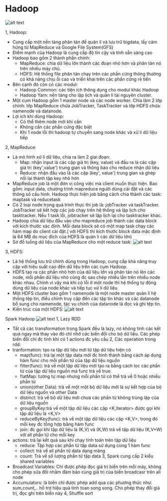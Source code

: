 # Hadoop
![alt text](https://dinhnguyenngoc.files.wordpress.com/2014/07/what_is_hadoop.png?w=587&h=139)


1, Hadoop:
 - Cung cấp một nền tảng phân tán để quản lí và lưu trữ bigdata, lấy cảm hứng từ MapReduce và Google File System(GFS)
 - Điểm mạnh của Hadoop là cung cấp độ tin cậy và tính sẵn sàng cao
 - Hadoop bao gồm 2 thành phần chính:
     + MapReduce: chia dữ liệu lớn thành các đoạn nhỏ hơn và phân tán nó trên nhiều máy chủ.
     + HDFS: Hệ thống file phân tán chạy trên các phần cứng thông thường có khả năng chịu ỗi cao và triển khai trên các phần cứng rẻ tiền
 - Bên cạnh đó còn có các modul:
      + Hadoop Common: các tiện ích thông dụng cho modul khác Hadoop
      + Hadoop Yarn: nền tảng cho lập lịch và quản lí tài nguyên cluster.
 - Một cụm Hadoop gồm 1 master node và các node worker. Chia làm 2 lớp chính: lớp MapReduce chứa JobTracker, TaskTracker và lớp HDFS chứa: namenode và datanode.
 - Lợi ích khi dùng Hadoop:
   + Có thể thêm node mới khi cần
   + Không cần các phần cứng đặc biệt
   + Khi 1 node lỗi thì hadoop tự chuyển sang node khác và xử lí dữ liệu tiếp



2, MapReduce:
 - Là mô hình xử lí dữ liệu, chia ra làm 2 giai đoạn:
    + Map: nhận input là các cặp giá trị (key, value) và đầu ra là các cặp giá trị (key',value') trung gian và thông báo cho reduce nhận dữ liệu
    + Reduce: nhận đầu vào là các cặp (key', value') trung gian và ghép nối lại thành tập key nhỏ hơn
 - MapReduce job là một đơn vị công việc mà client muốn thực hiện. Bao gồm: input data, chương trình mapreduce người dùng cài đặt và các thông số cấu hình. Hadoop thực hiện job bằng cách chia thành các task: maptask và reducetask
 - Có 2 loại node trong quá trình thực thi job là: jobTracker và taskTracker. JobTracker sẽ kết hợp các job chạy trên hệ thống và lập lịch cho tasktracker. Nếu 1 task lỗi, jobtracker sẽ lập lịch lại cho tasktracker khác.
 - Hadoop chia dữ liệu đầu vào cho mapreduce job thành các data block với kích thước xác định. Mỗi data block sẽ có một map task chạy các hàm map do client cài đặt.( với HDFS thì kích thước block data mặc định là 64 MB do mục đích của HDFS là quản lí các dữ liệu lớn)
 - Sơ đồ luồng dữ liệu của MapReduce cho một reduce task:
![alt text](https://bienuit.files.wordpress.com/2014/07/selection_003.png)

3, HDFS:
 - Là hệ thống lưu trữ chính dùng trong Hadoop, cung cấp khả năng truy cập với hiệu suất cao đến dữ liệu trên các cụm Hadoop.
 - HDFS tạo ra các phần nhỏ hơn của dữ liệu lớn và phân tán nó lên các node, mỗi phần dữ liệu nhỏ cũng đc sao chép nhiều lần trên nhiều node khác nhau. Chính vì vậy mà khi có lỗi ở một node thì hệ thống tự động dùng dữ liệu của node khác và tiếp tục xử lí dữ liệu.
 - Một HDFS cluster bao gồm 1 namenode là một node master quản lí hệ thống tệp tin, điều chỉnh truy cập đến các tập tin khác và các datanode bổ sung cho namenode, tác vụ chính của datanode là đọc và ghi tệp tin.
 - Kiến trúc của một HDFS:
![alt text](https://dinhnguyenngoc.files.wordpress.com/2014/07/hdfs_architecture.png?w=768&h=485) 

Spark Hadoop
![alt text](https://viblo.asia/uploads/e458bfb3-2876-490e-8456-d1b03f87600c.jpg)
1, Lazy RDD
 - Tất cả các transformation trong Spark đều là lazy, nó không tính các kết quả ngay mà thay vào đó chỉ nhớ các biến đổi cho bộ dữ liệu. Các phép biến đổi chỉ đc tính khi có 1 actions đc yêu cầu
2, Các operation trong rdd:
 - tranformation: tạo ra tập dữ liệu mới từ tập dữ liệu hiện có
   + map(func): trả lại một tập data mới đc hình thành bằng cách áp dụng hàm func cho mỗi phần tử của tập dữ liệu nguồn
   + filter(func): trả về một tập dữ liệu mới tạo ra bằng cách lọc các phần tử của tập dữ liệu nguồn mà func trả về true.
   + flatMap: tương tự map nhưng mỗi phần tử có thể trả về 0 hoặc nhiều phần tử
   + union(other Data): trả về một một bộ dữ liệu mới là sự kết hợp của bộ dữ liệu nguồn và other Data
   + distinct: trả về bộ dữ liệu mới chưa các phần tử không trùng lặp của dữ liệu nguồn
   + groupByKey:trả về một tập dữ liệu các cặp <K,Iterator<V>> được gọi khi tập dữ liệu là <K,V>
   + reduceByKey(func): trả về một tập dữ liệu các cặp <K,V>, trong đó mỗi key đc tổng hợp bằng hàm func
   + join: đc gọi khi tập dữ liệu là (K,V) và (K,W) trả về tập dữ liệu (K,V+W) với all phần tử cho mỗi key
 - actions: trả lại kết quả sau khi chạy tính toán trên tập dữ liệu
   + reduce: Tập hợp các phần tử tập data sử dụng cùng 1 hàm func
   + collect: trả về all phần tử data dạng mảng
   + count: Trả về số lượng phần tử tập data
3, Spark cung cấp 2 kiểu shared variables
 - Broadcast Variables: Chỉ được phép đọc giá trị biến trên mỗi máy, không cho phép sửa đổi nhằm đảm bảo cùng giá trị của biến broadcasr trên all node
- Accumulators: là biến chỉ được phép add qua các phương thức như: sum,count,.. hỗ trợ hiệu quả tính toan song song. Cho phép thay đổi giá trị, đọc ghi trên biến này
4, Shuffle sort
